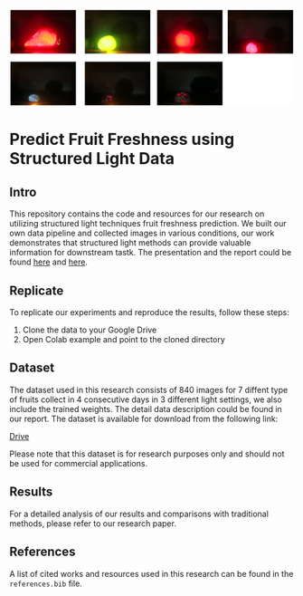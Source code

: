 ![](./cover.png)

# Predict Fruit Freshness using Structured Light Data

## Intro

This repository contains the code and resources for our research on utilizing structured light techniques fruit freshness prediction. We built our own data pipeline and collected images in various conditions, our work demonstrates that structured light methods can provide valuable information for downstream tastk. The presentation and the report could be found [here](https://docs.google.com/presentation/d/1U7qYeAOosmj36D6bmybok-jwUEahBSwIgsE5ZTu4PPo/edit#slide=id.g21238f436ba_0_633) and [here](https://arxiv.org/pdf/2212.01552.pdf). 

## Replicate

To replicate our experiments and reproduce the results, follow these steps:

1. Clone the data to your Google Drive
2. Open Colab example and point to the cloned directory

## Dataset

The dataset used in this research consists of 840 images for 7 diffent type of fruits collect in 4 consecutive days in 3 different light settings, we also include the trained weights. The detail data description could be found in our report. The dataset is available for download from the following link:

[Drive](https://drive.google.com/drive/u/1/folders/1PFBdDe0F3vG3DRO8ZFg4CDrnD8YPZSKX)

Please note that this dataset is for research purposes only and should not be used for commercial applications.

## Results

For a detailed analysis of our results and comparisons with traditional methods, please refer to our research paper.

## References

A list of cited works and resources used in this research can be found in the `references.bib` file.


